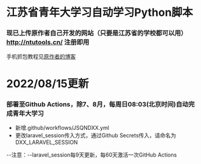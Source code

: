 # 江苏省青年大学习自动学习Python脚本

### 现已上传原作者自己开发的网站（只要是江苏省的学校都可以用）http://ntutools.cn/ 注册即用
手机抓包教程见[原作者的博客](https://yuzai.xyz/archives/c59a0c1a.html)

# 2022/08/15更新
### 部署至Github Actions，除7、8月，每周日08:03(北京时间)自动完成青年大学习
- 新增.github/workflows/JSQNDXX.yml
- 更改laravel_session传入方式，通过Github Secrets传入，请命名为DXX_LARAVEL_SESSION

--注意：--laravel_session每9天更新，每60天激活一次GitHub Actions

